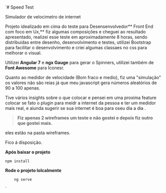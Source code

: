 `# Speed Test

Simulador de velocimetro de internet

Projeto idealizado em cima do teste para Desensenvolvedor** Front End com foco em Ux,** fiz algumas composições e cheguei ao resultado apresentado, realizei esse teste em aproximadamente 8 horas, sendo distribuidas entre desenho,  desenvolvimento e testes, utilizei Bootstrap para facilitar o desenvolvimento  e criei algumas classaes no css para melhorar o visual.

Utilizei **Angular 7** e **ngx Gauge** para gerar o Spinners, utilizei também de  **Font Awesome** para Iconesr.

Quanto ao medidor de velocidade (Bom fraco e medio), fiz uma "simulação" os valores não são reias já que meu javascript gera números aleatórios de 90 a 100 apenas.

Tive vários insights sobre o que colocar e pensei em uma proxima feature colocar se fato o plugin para meidr a internet da pessoa  e ter um medidor mais real, e aiunda sugerir se sua internet é boa para oseu dia a dia .





> **Fiz apenas 2 wireframes um teste e não gostei e depois fiz outro que gostei mais.**



eles estão na pasta wireframes.

Fico á disposição.

**Após baixar o projeto**

    npm install

**Rode o projeto lolcalmente**


        ng serve
    	

`
